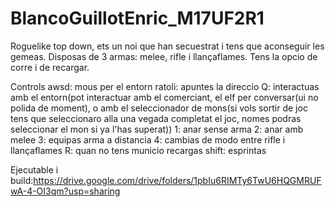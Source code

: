 # BlancoGuillotEnric_M17UF2R1
Roguelike top down, ets un noi que han secuestrat i tens que aconseguir les gemeas. Disposas de 3 armas: melee, rifle i llançaflames. Tens la opcio de corre i de recargar.

Controls
awsd: mous per el entorn
ratoli: apuntes la direccio
Q: interactuas amb el entorn(pot interactuar amb el comerciant, el elf per conversar(ui no polida de moment), o amb el seleccionador de mons(si vols sortir de joc tens que seleccionaro alla una vegada completat el joc, nomes podras seleccionar el mon si ya l'has superat))
1: anar sense arma
2: anar amb melee
3: equipas arma a distancia
4: cambias de modo entre rifle i llançaflames
R: quan no tens municio recargas
shift: esprintas

Ejecutable i build:https://drive.google.com/drive/folders/1pbIu6RIMTy6TwU6HQGMRUFwA-4-OI3qm?usp=sharing